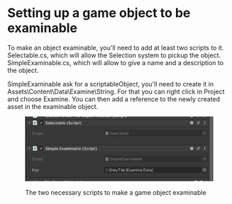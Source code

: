 # Setting up a game object to be examinable

To make an object examinable, you'll need to add at least two scripts to it. Selectable.cs, which will allow the Selection system to pickup the object. SimpleExaminable.cs, which will allow to give a name and a description to the object.&#x20;

SimpleExaminable ask for a scriptableObject, you'll need to create it in Assets\Content\Data\Examine\String. For that you can right click in Project and choose Examine. You can then add a reference to the newly created asset in the examinable object.



<figure><img src="../.gitbook/assets/image (59).png" alt=""><figcaption><p>The two necessary scripts to make a game object examinable</p></figcaption></figure>
